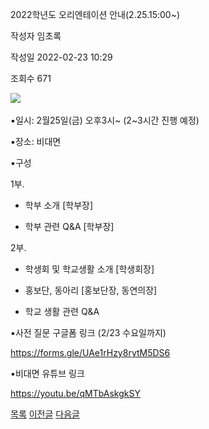 
2022학년도 오리엔테이션 안내(2.25.15:00~)





작성자
임초록


작성일
2022-02-23 10:29


조회수
671




﻿﻿﻿﻿![](https://computer.knu.ac.kr/_files/userfile/image20220223104348_zdomm.jpg)  


▪일시: 2월25일(금) 오후3시~ (2~3시간 진행 예정)

▪장소: 비대면

▪구성

1부.

- 학부 소개 [학부장]

- 학부 관련 Q&A [학부장]

  


2부.

- 학생회 및 학교생활 소개 [학생회장]

- 홍보단, 동아리 [홍보단장, 동연의장]

- 학교 생활 관련 Q&A

  


▪사전 질문 구글폼 링크 (2/23 수요일까지)

<https://forms.gle/UAe1rHzy8rytM5DS6>

  


▪비대면 유튜브 링크

<https://youtu.be/qMTbAskgkSY>

  








[목록](https://computer.knu.ac.kr/06_sub/02_sub.html?key=&keyfield=&category=&page=1&bbs_code=Site_BBS_25)
[이전글](https://computer.knu.ac.kr/06_sub/02_sub.html?bbs_cmd=view&page=1&key=&keyfield=&category=&no=3702&bbs_code=Site_BBS_25)
[다음글](https://computer.knu.ac.kr/06_sub/02_sub.html?bbs_cmd=view&page=1&key=&keyfield=&category=&no=3704&bbs_code=Site_BBS_25)

















 